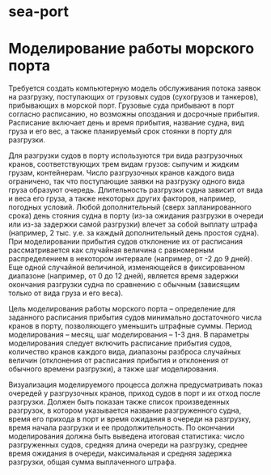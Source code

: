 # sea-port
# Моделирование работы морского порта
Требуется создать компьютерную модель обслуживания потока
заявок на разгрузку, поступающих от грузовых
судов (сухогрузов и танкеров), прибывающих в морской порт. Грузовые
суда прибывают в порт согласно расписанию, но возможны опоздания
и досрочные прибытия. Расписание
включает день и время прибытия, название судна, вид груза и его вес, а также
планируемый срок стоянки в порту для разгрузки.

Для разгрузки судов в порту используются три вида
разгрузочных кранов, соответствующих трем видам
грузов: сыпучим и жидким грузам, контейнерам. Число разгрузочных
кранов каждого вида ограничено, так что поступающие заявки на разгрузку
одного вида груза образуют очередь. Длительность разгрузки судна
зависит от вида и веса его груза, а также некоторых других факторов, например,
погодных условий. Любой дополнительный (сверх запланированного срока) день
стояния судна в порту (из-за ожидания разгрузки
в очереди или из-за задержки самой разгрузки) влечет за собой выплату
штрафа (например, 2 тыс. у.е. за каждый дополнительный день простоя
судна). При моделировании прибытия судов отклонение их от расписания
рассматривается как случайная величина с равномерным распределением в
некотором интервале (например, от -2 до 9 дней). Еще одной случайной
величиной, изменяющейся в фиксированном диапазоне (например, от 0 до 12
дней), является время задержки окончания разгрузки судна по сравнению с
обычным (зависящим только от вида груза и его веса).

Цель моделирования работы морского порта – определение для заданного
расписания прибытия судов минимально достаточного числа кранов в порту,
позволяющего уменьшить штрафные суммы. Период моделирования – месяц,
шаг моделирования – 1-3 дня. В параметры моделирования следует включить
расписание прибытия судов, количество кранов каждого вида, диапазоны
разброса случайных величин (отклонения от расписания прибытия и отклонения
от обычного времени разгрузки), а также шаг моделирования.

Визуализация моделируемого процесса должна предусматривать показ
очередей у разгрузочных кранов, приход судов в порт и их отход после
разгрузки. Должен быть показан также список произведенных разгрузок, в
котором указывается название разгруженного судна, время его прихода в порт и
время ожидания в очереди на разгрузку, время начала разгрузки и ее
продолжительность. По окончании моделирования должна быть выведена
итоговая статистика: число разгруженных судов, средняя длина очереди на
разгрузку, среднее время ожидания в очереди, максимальная и средняя задержка
разгрузки, общая сумма выплаченного штрафа.
